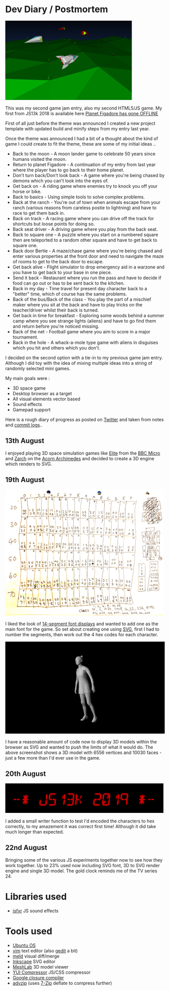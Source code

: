 # Dev Diary / Postmortem

![BACKSPACE - Return to planet Figadore](../image-big.jpg?raw=true "BACKSPACE - Return to planet Figadore")

This was my second game jam entry, also my second HTML5/JS game. My first from JS13k 2018 is available here [Planet Figadore has gone OFFLINE](https://github.com/picosonic/js13k-2018)

First of all just before the theme was announced I created a new project template with updated build and minify steps from my entry last year.

Once the theme was announced I had a bit of a thought about the kind of game I could create to fit the theme, these are some of my initial ideas ..

* Back to the moon - A moon lander game to celebrate 50 years since humans visited the moon.
* Return to planet Figadore - A continuation of my entry from last year where the player has to go back to their home planet.
* Don't turn back/Don't look back - A game where you're being chased by demons which you can't look into the eyes of.
* Get back on - A riding game where enemies try to knock you off your horse or bike.
* Back to basics - Using simple tools to solve complex problems.
* Back at the ranch - You're out of town when animals escape from your ranch (various reasons from careless postie to lightning) and have to race to get them back in.
* Back on track - A racing game where you can drive off the track for shortcuts but loose points for doing so.
* Back seat driver - A driving game where you play from the back seat.
* Back to square one - A puzzle where you start on a numbered square then are teleported to a random other square and have to get back to square one.
* Back door Bertie - A maze/chase game where you're being chased and enter various properties at the front door and need to navigate the maze of rooms to get to the back door to escape.
* Get back alive - Flight simulator to drop emergency aid in a warzone and you have to get back to your base in one piece.
* Send it back - Restaurant where you run the pass and have to decide if food can go out or has to be sent back to the kitchen.
* Back in my day - Time travel for present day character back to a "better" time, which of course has the same problems.
* Back of the bus/Back of the class - You play the part of a mischief maker where you sit at the back and have to play tricks on the teacher/driver whilst their back is turned.
* Get back in time for breakfast - Exploring some woods behind a summer camp where you see strange lights (aliens) and have to go find them and return before you're noticed missing.
* Back of the net - Football game where you aim to score in a major tournament.
* Back in the hole - A whack-a-mole type game with aliens in disguises which you hit and others which you don't.

I decided on the second option with a tie-in to my previous game jam entry. Although I did toy with the idea of mixing multiple ideas into a string of randomly selected mini games.

My main goals were :

* 3D space game
* Desktop browser as a target
* All visual elements vector based
* Sound effects
* Gamepad support

Here is a rough diary of progress as posted on [Twitter](https://twitter.com/) and taken from notes and [commit logs](https://github.com/picosonic/js13k-2019/commits/)..

13th August
-----------
I enjoyed playing 3D space simulation games like [Elite](https://en.wikipedia.org/wiki/Elite_(video_game)) from the [BBC Micro](https://en.wikipedia.org/wiki/BBC_Micro) and [Zarch](https://en.wikipedia.org/wiki/Zarch) on the [Acorn Archimedes](https://en.wikipedia.org/wiki/Acorn_Archimedes) and decided to create a 3D engine which renders to SVG.

19th August
-----------
![14-segment font coding](aug19.png?raw=true "14-segment font coding")

I liked the look of [14-segment font displays](https://en.wikipedia.org/wiki/Fourteen-segment_display) and wanted to add one as the main font for the game. So set about creating one using [SVG](https://en.wikipedia.org/wiki/Scalable_Vector_Graphics), first I had to number the segments, then work out the 4 hex codes for each character.

![First test of 3D SVG engine](aug19b.png?raw=true "First test of 3D SVG engine")

I have a reasonable amount of code now to display 3D models within the browser as SVG and wanted to push the limits of what it would do. The above screenshot shows a 3D model with 6556 vertices and 10030 faces - just a few more than I'd ever use in the game.

20th August
-----------
![14-segment font test](aug20.png?raw=true "14-segment font test")

I added a small writer function to test I'd encoded the characters to hex correctly, to my amazement it was correct first time! Although it did take much longer than expected.

22nd August
-----------
Bringing some of the various JS experiments together now to see how they work together. Up to 23% used now including SVG font, 3D to SVG render engine and single 3D model. The gold clock reminds me of the TV series 24.



# Libraries used
* [jsfxr](https://github.com/mneubrand/jsfxr) JS sound effects

# Tools used
* [Ubuntu OS](https://www.ubuntu.com/)
* [vim](https://github.com/vim) text editor (also [gedit](https://github.com/GNOME/gedit) a bit)
* [meld](https://github.com/GNOME/meld) visual diff/merge
* [Inkscape](https://github.com/inkscape/inkscape) SVG editor
* [MeshLab](https://github.com/cnr-isti-vclab/meshlab) 3D model viewer
* [YUI Compressor](https://github.com/yui/yuicompressor) JS/CSS compressor
* [Google closure compiler](https://closure-compiler.appspot.com/home)
* [advzip](https://github.com/amadvance/advancecomp) (uses [7-Zip](https://sourceforge.net/projects/sevenzip/files/7-Zip/) deflate to compress further)

